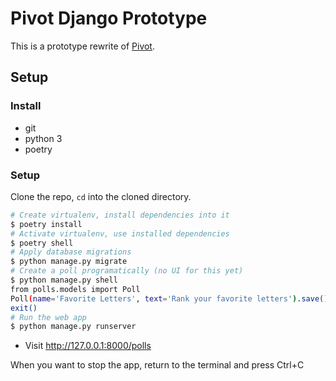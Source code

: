 # Pivot Django Prototype

This is a prototype rewrite of [Pivot](https://github.com/pivot-libre/pivot).

## Setup

### Install
* git
* python 3
* poetry

### Setup
Clone the repo, `cd` into the cloned directory.

```bash
# Create virtualenv, install dependencies into it
$ poetry install
# Activate virtualenv, use installed dependencies
$ poetry shell
# Apply database migrations
$ python manage.py migrate
# Create a poll programatically (no UI for this yet)
$ python manage.py shell
from polls.models import Poll
Poll(name='Favorite Letters', text='Rank your favorite letters').save()
exit()
# Run the web app
$ python manage.py runserver
```

* Visit http://127.0.0.1:8000/polls

When you want to stop the app, return to the terminal and press Ctrl+C